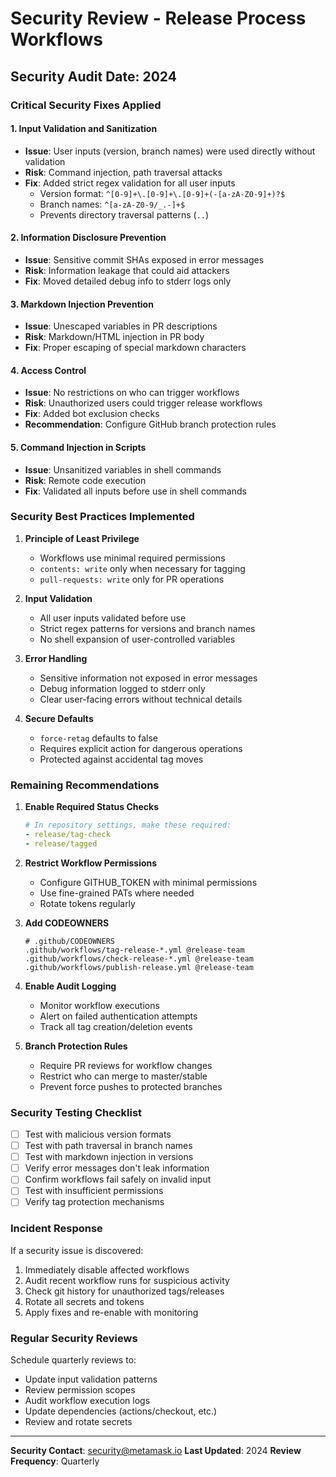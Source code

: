 # Security Review - Release Process Workflows

## Security Audit Date: 2024

### Critical Security Fixes Applied

#### 1. **Input Validation and Sanitization**
- **Issue**: User inputs (version, branch names) were used directly without validation
- **Risk**: Command injection, path traversal attacks
- **Fix**: Added strict regex validation for all user inputs
  - Version format: `^[0-9]+\.[0-9]+\.[0-9]+(-[a-zA-Z0-9]+)?$`
  - Branch names: `^[a-zA-Z0-9/_.-]+$`
  - Prevents directory traversal patterns (`..`)

#### 2. **Information Disclosure Prevention**
- **Issue**: Sensitive commit SHAs exposed in error messages
- **Risk**: Information leakage that could aid attackers
- **Fix**: Moved detailed debug info to stderr logs only

#### 3. **Markdown Injection Prevention**
- **Issue**: Unescaped variables in PR descriptions
- **Risk**: Markdown/HTML injection in PR body
- **Fix**: Proper escaping of special markdown characters

#### 4. **Access Control**
- **Issue**: No restrictions on who can trigger workflows
- **Risk**: Unauthorized users could trigger release workflows
- **Fix**: Added bot exclusion checks
- **Recommendation**: Configure GitHub branch protection rules

#### 5. **Command Injection in Scripts**
- **Issue**: Unsanitized variables in shell commands
- **Risk**: Remote code execution
- **Fix**: Validated all inputs before use in shell commands

### Security Best Practices Implemented

1. **Principle of Least Privilege**
   - Workflows use minimal required permissions
   - `contents: write` only when necessary for tagging
   - `pull-requests: write` only for PR operations

2. **Input Validation**
   - All user inputs validated before use
   - Strict regex patterns for versions and branch names
   - No shell expansion of user-controlled variables

3. **Error Handling**
   - Sensitive information not exposed in error messages
   - Debug information logged to stderr only
   - Clear user-facing errors without technical details

4. **Secure Defaults**
   - `force-retag` defaults to false
   - Requires explicit action for dangerous operations
   - Protected against accidental tag moves

### Remaining Recommendations

1. **Enable Required Status Checks**
   ```yaml
   # In repository settings, make these required:
   - release/tag-check
   - release/tagged
   ```

2. **Restrict Workflow Permissions**
   - Configure GITHUB_TOKEN with minimal permissions
   - Use fine-grained PATs where needed
   - Rotate tokens regularly

3. **Add CODEOWNERS**
   ```
   # .github/CODEOWNERS
   .github/workflows/tag-release-*.yml @release-team
   .github/workflows/check-release-*.yml @release-team
   .github/workflows/publish-release.yml @release-team
   ```

4. **Enable Audit Logging**
   - Monitor workflow executions
   - Alert on failed authentication attempts
   - Track all tag creation/deletion events

5. **Branch Protection Rules**
   - Require PR reviews for workflow changes
   - Restrict who can merge to master/stable
   - Prevent force pushes to protected branches

### Security Testing Checklist

- [ ] Test with malicious version formats
- [ ] Test with path traversal in branch names
- [ ] Test with markdown injection in versions
- [ ] Verify error messages don't leak information
- [ ] Confirm workflows fail safely on invalid input
- [ ] Test with insufficient permissions
- [ ] Verify tag protection mechanisms

### Incident Response

If a security issue is discovered:
1. Immediately disable affected workflows
2. Audit recent workflow runs for suspicious activity
3. Check git history for unauthorized tags/releases
4. Rotate all secrets and tokens
5. Apply fixes and re-enable with monitoring

### Regular Security Reviews

Schedule quarterly reviews to:
- Update input validation patterns
- Review permission scopes
- Audit workflow execution logs
- Update dependencies (actions/checkout, etc.)
- Review and rotate secrets

---

**Security Contact**: security@metamask.io
**Last Updated**: 2024
**Review Frequency**: Quarterly
